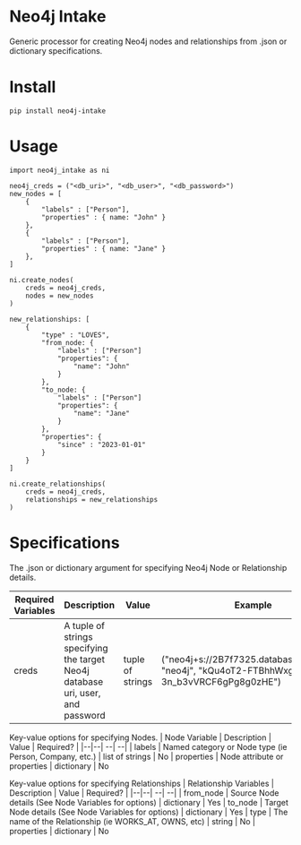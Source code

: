 # Neo4j Intake
Generic processor for creating Neo4j nodes and relationships from .json or dictionary specifications.

# Install
```
pip install neo4j-intake
```

# Usage
```
import neo4j_intake as ni

neo4j_creds = ("<db_uri>", "<db_user>", "<db_password>")
new_nodes = [
    {
        "labels" : ["Person"],
        "properties" : { name: "John" }
    },
    {
        "labels" : ["Person"],
        "properties" : { name: "Jane" }
    },
]

ni.create_nodes(
    creds = neo4j_creds,
    nodes = new_nodes
)

new_relationships: [
    {
        "type" : "LOVES",
        "from_node: {
            "labels" : ["Person"]
            "properties": {
                "name": "John"
            }
        },
        "to_node: {
            "labels" : ["Person"]
            "properties": {
                "name": "Jane"
            }
        },
        "properties": {
            "since" : "2023-01-01"
        }
    }
]

ni.create_relationships(
    creds = neo4j_creds,
    relationships = new_relationships
)

```

# Specifications
The .json or dictionary argument for specifying Neo4j Node or Relationship details.

| Required Variables | Description | Value | Example |
|--|--| --| --|
| creds | A tuple of strings specifying the target Neo4j database uri, user, and password | tuple of strings | ("neo4j+s://2B7f7325.databases.neo4j.io", "neo4j", "kQu4oT2-FTBhhWxgSQ3Zn9-3n_b3vVRCF6gPg8g0zHE")


Key-value options for specifying Nodes.
| Node Variable | Description | Value | Required? |
|--|--| --| --|
| labels | Named category or Node type (ie Person, Company, etc.) | list of strings | No
| properties | Node attribute or properties | dictionary | No

Key-value options for specifying Relationships
| Relationship Variables | Description | Value | Required? |
|--|--| --| --|
| from_node | Source Node details (See Node Variables for options) | dictionary | Yes
| to_node | Target Node details (See Node Variables for options) | dictionary | Yes
| type | The name of the Relationship (ie WORKS_AT, OWNS, etc) | string | No
| properties | dictionary | No